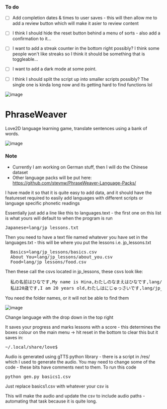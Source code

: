 ### To do
- [ ] Add completion dates & times to user saves - this will then allow me to add a review button which will make it asier to review content
- [ ] I think I should hide the reset button behind a menu of sorts - also add a confirmation to it...
- [ ] I want to add a streak counter in the bottom right possibly? I think some people won't like streaks so I think it should be something that is toggleable...
- [ ] I want to add a dark mode at some point.
- [ ] I think I should split the script up into smaller scripts possibly? The single one is kinda long now and its getting hard to find functions lol



![image](https://github.com/user-attachments/assets/2332854e-ed93-4cd3-82bd-8436bbecc0d8)


# PhraseWeaver
Love2D language learning game, translate sentences using a bank of words.

![image](https://github.com/user-attachments/assets/36eb9fdb-9b8b-410a-a021-b58a00fd1804)


### Note
- Currently I am working on German stuff, then I will do the Chinese dataset
- Other language packs will be put here: https://github.com/stevnw/PhraseWeaver-Language-Packs/


I have made it so that it is quite easy to add data, and it should have the featureset required to easily add languages with different scripts or language specific phonetic readings

Essentially just add a line like this to languages.text - the first one on this list is what yours will default to when the program is run

<pre>Japanese=lang/jp_lessons.txt </pre>

Then you need to have a text file named whatever you have set in the languages.txt - this will be where you put the lessons i.e. jp_lessons.txt

<pre>
  Basics=lang/jp_lessons/basics.csv
  About You=lang/jp_lessons/about_you.csv
  Food=lang/jp_lessons/food.csv
</pre>

Then these call the csvs located in jp_lessons, these csvs look like:

<pre>
  私の名前はひなです,My name is Hina,わたしのなまえはひなです,lang/jp_lessons/audio/私の名前はひなです.mp3
  私は20歳です,I am 20 years old,わたしはにじゅっさいです,lang/jp_lessons/audio/私は20歳です.mp3
</pre>

You need the folder names, or it will not be able to find them

![image](https://github.com/user-attachments/assets/6484f343-458a-4460-a23f-3fb9dc5caff0)

Change language with the drop down in the top right

It saves your progress and marks lessons with a score - this determines the boxes colour on the main menu -> hit reset in the bottom to clear this but it saves in:

<pre>~/.local/share/love$</pre>


Audio is generated using gTTS python library - there is a script in /res/ which I used to generate the audio. You may need to change some of the code - these bits have comments next to them. To run this code

<pre>python gen.py basics1.csv</pre>

Just replace basics1.csv with whatever your csv is 

This will make the audio and update the csv to include audio paths - automating that task because it is quite long.
